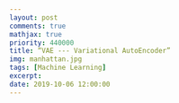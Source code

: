 ```yaml
---
layout: post
comments: true
mathjax: true
priority: 440000
title: “VAE --- Variational AutoEncoder”
img: manhattan.jpg
tags: [Machine Learning]
excerpt: 
date: 2019-10-06 12:00:00
---
```

